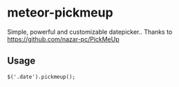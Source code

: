 # meteor-pickmeup
Simple, powerful and customizable datepicker.. Thanks to https://github.com/nazar-pc/PickMeUp

## Usage

```
$('.date').pickmeup();
```
